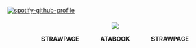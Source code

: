 

[![spotify-github-profile](https://spotify-github-profile.kittinanx.com/api/view?uid=31gd77ggppjxyjrayj6t2vqpcqxu&cover_image=true&theme=novatorem&show_offline=true&background_color=121212&interchange=false&bar_color=7ab078&bar_color_cover=true)](https://github.com/kittinan/spotify-github-profile)

</h4> 
<h4 align="center">

![](https://files.catbox.moe/xgc7of.png)

STRAWPAGE‎ ‎ ‎ ‎ ‎ ‎ ‎ ‎ ‎ ‎ ‎ ‎ ‎ ‎ ‎ ATABOOK ‎ ‎ ‎ ‎ ‎ ‎ ‎ ‎ ‎ ‎ ‎ ‎ ‎ ‎ STRAWPAGE

